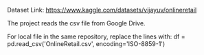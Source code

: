 Dataset Link:
https://www.kaggle.com/datasets/vijayuv/onlineretail

The project reads the csv file from Google Drive.

For local file in the same repository, replace the lines with:
df = pd.read_csv('OnlineRetail.csv', encoding='ISO-8859-1')
